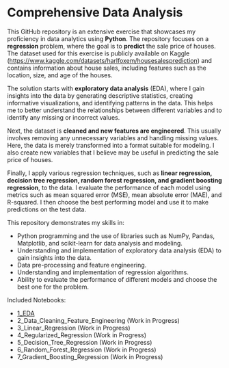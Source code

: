 # Comprehensive Data Analysis
This GitHub repository is an extensive exercise that showcases my proficiency in data analytics using **Python**. The repository focuses on a **regression** problem, where the goal is to **predict** the sale price of houses. The dataset used for this exercise is publicly available on Kaggle (https://www.kaggle.com/datasets/harlfoxem/housesalesprediction) and contains information about house sales, including features such as the location, size, and age of the houses.

The solution starts with **exploratory data analysis** (EDA), where I gain insights into the data by generating descriptive statistics, creating informative visualizations, and identifying patterns in the data. This helps me to better understand the relationships between different variables and to identify any missing or incorrect values.

Next, the dataset is **cleaned and new features are engineered**. This usually involves removing any unnecessary variables and handling missing values. Here, the data is merely transformed into a format suitable for modeling. I also create new variables that I believe may be useful in predicting the sale price of houses.

Finally, I apply various regression techniques, such as **linear regression, decision tree regression, random forest regression, and gradient boosting regression**, to the data. I evaluate the performance of each model using metrics such as mean squared error (MSE), mean absolute error (MAE), and R-squared. I then choose the best performing model and use it to make predictions on the test data.

This repository demonstrates my skills in:
- Python programming and the use of libraries such as NumPy, Pandas, Matplotlib, and scikit-learn for data analysis and modeling.
- Understanding and implementation of exploratory data analysis (EDA) to gain insights into the data.
- Data pre-processing and feature engineering.
- Understanding and implementation of regression algorithms.
- Ability to evaluate the performance of different models and choose the best one for the problem.

Included Notebooks:
- [1_EDA](1_EDA.ipynb)
- 2_Data_Cleaning_Feature_Engineering (Work in Progress)
- 3_Linear_Regression (Work in Progress)
- 4_Regularized_Regression (Work in Progress)
- 5_Decision_Tree_Regression (Work in Progress)
- 6_Random_Forest_Regression (Work in Progress)
- 7_Gradient_Boosting_Regression (Work in Progress)
